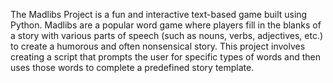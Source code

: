 The Madlibs Project is a fun and interactive text-based game built using Python. 
Madlibs are a popular word game where players fill in the blanks of a story with various parts of speech (such as nouns, verbs, adjectives, etc.) to create a humorous and often nonsensical story. 
This project involves creating a script that prompts the user for specific types of words and then uses those words to complete a predefined story template.
